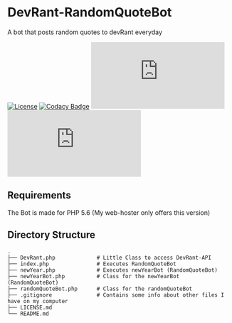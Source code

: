 # DevRant-RandomQuoteBot

A bot that posts random quotes to devRant everyday

[![License](https://img.shields.io/github/license/mashape/apistatus.svg)](https://github.com/Skayo/DevRant-RandomQuoteBot/blob/master/LICENSE.md)
[![Codacy Badge](https://api.codacy.com/project/badge/Grade/69e93d37f12643ccba15a2104ba4e562)](https://www.codacy.com/app/Skayo/DevRant-RandomQuoteBot?utm_source=github.com&amp;utm_medium=referral&amp;utm_content=Skayo/DevRant-RandomQuoteBot&amp;utm_campaign=Badge_Grade)
[![Quotes](http://skayo.lima-city.de/Shields/devRantBot.php?type=quotes)](https://www.devrant.io/users/RandomQuote)
[![Score](http://skayo.lima-city.de/Shields/devRantBot.php?type=score)](https://www.devrant.io/users/RandomQuote)

## Requirements

The Bot is made for PHP 5.6 (My web-hoster only offers this version)

## Directory Structure

    .
    ├── DevRant.php             # Little Class to access DevRant-API
    ├── index.php               # Executes RandomQuoteBot
    ├── newYear.php             # Executes newYearBot (RandomQuoteBot)
    ├── newYearBot.php          # Class for the newYearBot (RandomQuoteBot)
    ├── randomQuoteBot.php      # Class for the randomQuoteBot
    ├── .gitignore              # Contains some info about other files I have on my computer
    ├── LICENSE.md
    └── README.md
